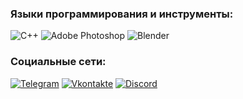 
### Языки программирования и инструменты:
![C++](https://img.shields.io/badge/-C++-090909?style=for-the-badge&logo=C%2b%2b&logoColor=white)
![Adobe Photoshop](https://img.shields.io/badge/adobe%20photoshop-090909.svg?style=for-the-badge&logo=adobe%20photoshop&logoColor=white)
![Blender](https://img.shields.io/badge/blender-090909.svg?style=for-the-badge&logo=blender&logoColor=white)

### Социальные сети:
[![Telegram](https://img.shields.io/badge/-Telegram-090909?style=for-the-badge&logo=telegram&logoColor=27A0D9)](https://t.me/Lamborghini_urus_khaki)
[![Vkontakte](https://img.shields.io/badge/-Vkontakte-090909?style=for-the-badge&logo=Vk&logoColor=4F7DB3)](https://vk.com/cant_hold)
[![Discord](https://img.shields.io/badge/-Discord-090909?style=for-the-badge&logo=Discord&logoColor=4F7DB3)]([pashka#4371](https://discordapp.com/users/368868483821338624/))
